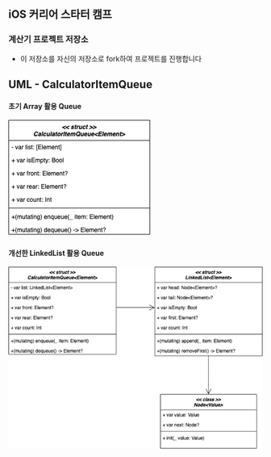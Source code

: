 ## iOS 커리어 스타터 캠프

### 계산기 프로젝트 저장소

- 이 저장소를 자신의 저장소로 fork하여 프로젝트를 진행합니다

## UML - CalculatorItemQueue

#### 초기 Array 활용 Queue
![ArrayQueueUML](./image/ArrayQueueUML.png)

#### 개선한 LinkedList 활용 Queue
![ArrayQueueUML](./image/LinkedListQueueUML.png)